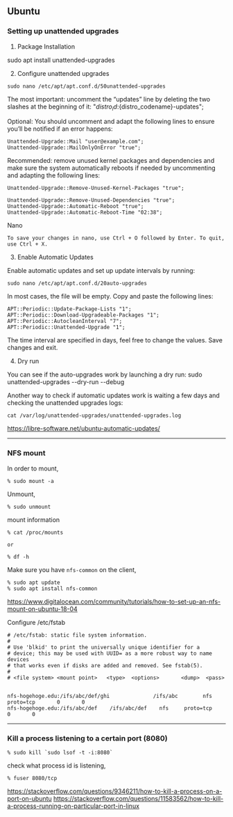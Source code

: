 ## Ubuntu


### Setting up unattended upgrades

1. Package Installation

sudo apt install unattended-upgrades


2. Configure unattended upgrades

```
sudo nano /etc/apt/apt.conf.d/50unattended-upgrades
```

The most important: uncomment the “updates” line by deleting the two slashes at the beginning of it:
"${distro_id}:${distro_codename}-updates";

Optional: You should uncomment and adapt the following lines to ensure you’ll be notified if an error happens:
```
Unattended-Upgrade::Mail "user@example.com";
Unattended-Upgrade::MailOnlyOnError "true";
```

Recommended: remove unused kernel packages and dependencies and make sure the system automatically reboots if needed by uncommenting and adapting the following lines:
```
Unattended-Upgrade::Remove-Unused-Kernel-Packages "true";
```

```
Unattended-Upgrade::Remove-Unused-Dependencies "true";
Unattended-Upgrade::Automatic-Reboot "true";
Unattended-Upgrade::Automatic-Reboot-Time "02:38";
```


Nano

```
To save your changes in nano, use Ctrl + O followed by Enter. To quit, use Ctrl + X.
```

3. Enable Automatic Updates

Enable automatic updates and set up update intervals by running:
```
sudo nano /etc/apt/apt.conf.d/20auto-upgrades
```

In most cases, the file will be empty. Copy and paste the following lines:

```
APT::Periodic::Update-Package-Lists "1";
APT::Periodic::Download-Upgradeable-Packages "1";
APT::Periodic::AutocleanInterval "7";
APT::Periodic::Unattended-Upgrade "1";
```

The time interval are specified in days, feel free to change the values. Save changes and exit.

4. Dry run

You can see if the auto-upgrades work by launching a dry run:
sudo unattended-upgrades --dry-run --debug

Another way to check if automatic updates work is waiting a few days and checking the unattended upgrades logs:
```
cat /var/log/unattended-upgrades/unattended-upgrades.log
```

https://libre-software.net/ubuntu-automatic-updates/


---

### NFS mount

In order to mount,
```
% sudo mount -a
```

Unmount,
```
% sudo unmount
```

mount information
```
% cat /proc/mounts

or

% df -h
```

Make sure you have `nfs-common` on the client,

```
% sudo apt update
% sudo apt install nfs-common
```
https://www.digitalocean.com/community/tutorials/how-to-set-up-an-nfs-mount-on-ubuntu-18-04

Configure /etc/fstab

```
# /etc/fstab: static file system information.
# 
# Use 'blkid' to print the universally unique identifier for a
# device; this may be used with UUID= as a more robust way to name devices
# that works even if disks are added and removed. See fstab(5).
#
# <file system> <mount point>   <type>  <options>       <dump>  <pass>


nfs-hogehoge.edu:/ifs/abc/def/ghi              /ifs/abc        nfs     proto=tcp       0       0
nfs-hogehoge.edu:/ifs/abc/def    /ifs/abc/def    nfs     proto=tcp       0       0
```

---

### Kill a process listening to a certain port (8080)

```
% sudo kill `sudo lsof -t -i:8080`
```

check what process id is listening,
```
% fuser 8080/tcp
```

https://stackoverflow.com/questions/9346211/how-to-kill-a-process-on-a-port-on-ubuntu
https://stackoverflow.com/questions/11583562/how-to-kill-a-process-running-on-particular-port-in-linux
